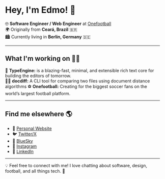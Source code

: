 # Hey, I'm Edmo! 👋

🤓 **Software Engineer / Web Engineer** at [Onefootball](https://onefootball.com)  
🌍 Originally from **Ceará, Brazil** 🇧🇷  
🏙️ Currently living in **Berlin, Germany** 🇩🇪  

---

## What I'm working on 👨‍💻

💌 **TypeEngine:** is a blazing-fast, minimal, and extensible rich text core for building the editors of tomorrow.<br/>
🧛‍♂️ **docdiff:** A CLI tool for comparing two files using document distance algorithms
⚽ **Onefootball:** Creating for the biggest soccer fans on the world’s largest football platform.

---

## Find me elsewhere 🌎

- 🚀 [Personal Website](https://edmolima.com)  
- 🐦 [Twitter/X](https://x.com/soedmo)  
- 🦋 [BlueSky](https://soedmo.bsky.social)  
- 📸 [Instagram](https://instagram.com/soedmo)  
- 💼 [LinkedIn](https://www.linkedin.com/in/edmolima)  

---

💡 Feel free to connect with me! I love chatting about software, design, football, and all things tech. 🚀
